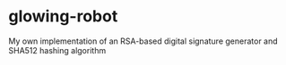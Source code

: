 # glowing-robot
My own implementation of an RSA-based digital signature generator and SHA512 hashing algorithm
